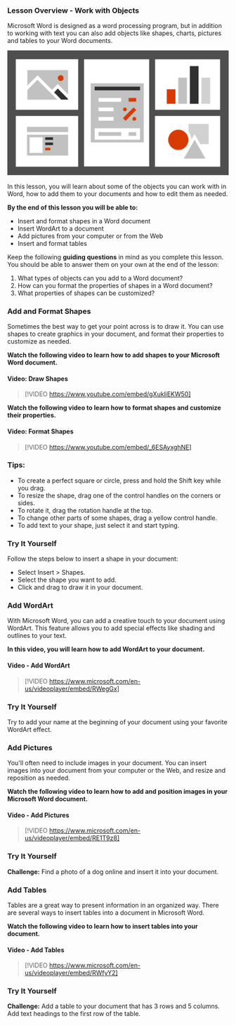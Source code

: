 ### Lesson Overview - Work with Objects
Microsoft Word is designed as a word processing program, but in addition to working with text you can also add objects like shapes, charts, pictures and tables to your Word documents.

![Illustration with graphics of various types of objects including shapes, graphs, images and charts](../media/Illustration_-_Work_with_Objects.png)

In this lesson, you will learn about some of the objects you can work with in Word, how to add them to your documents and how to edit them as needed.

**By the end of this lesson you will be able to:**

*   Insert and format shapes in a Word document
*   Insert WordArt to a document
*   Add pictures from your computer or from the Web
*   Insert and format tables

Keep the following **guiding questions** in mind as you complete this lesson. You should be able to answer them on your own at the end of the lesson:

1.  What types of objects can you add to a Word document?
2.  How can you format the properties of shapes in a Word document?
3.  What properties of shapes can be customized?

### Add and Format Shapes
Sometimes the best way to get your point across is to draw it. You can use shapes to create graphics in your document, and format their properties to customize as needed.

**Watch the following video to learn how to add shapes to your Microsoft Word document.**


#### Video: Draw Shapes

> [!VIDEO https://www.youtube.com/embed/gXukliEKW50]


**Watch the following video to learn how to format shapes and customize their properties.**


#### Video: Format Shapes

> [!VIDEO https://www.youtube.com/embed/_6ESAyxghNE]


### Tips:

*   To create a perfect square or circle, press and hold the Shift key while you drag. 
*   To resize the shape, drag one of the control handles on the corners or sides. 
*   To rotate it, drag the rotation handle at the top. 
*   To change other parts of some shapes, drag a yellow control handle. 
*   To add text to your shape, just select it and start typing. 

### Try It Yourself

Follow the steps below to insert a shape in your document:

*   Select Insert > Shapes.
*   Select the shape you want to add.
*   Click and drag to draw it in your document.

### Add WordArt
With Microsoft Word, you can add a creative touch to your document using WordArt. This feature allows you to add special effects like shading and outlines to your text.

**In this video, you will learn how to add WordArt to your document.**


#### Video - Add WordArt

> [!VIDEO https://www.microsoft.com/en-us/videoplayer/embed/RWegGx]


### Try It Yourself

Try to add your name at the beginning of your document using your favorite WordArt effect.

### Add Pictures
You'll often need to include images in your document. You can insert images into your document from your computer or the Web, and resize and reposition as needed. 

**Watch the following video to learn how to add and position images in your Microsoft Word document.**


#### Video - Add Pictures

> [!VIDEO https://www.microsoft.com/en-us/videoplayer/embed/RE1T9z8]


### Try It Yourself

**Challenge:** Find a photo of a dog online and insert it into your document.

### Add Tables
Tables are a great way to present information in an organized way. There are several ways to insert tables into a document in Microsoft Word. 

**Watch the following video to learn how to insert tables into your document.**


#### Video - Add Tables

> [!VIDEO https://www.microsoft.com/en-us/videoplayer/embed/RWfyY2]


### Try It Yourself

**Challenge:** Add a table to your document that has 3 rows and 5 columns. Add text headings to the first row of the table.



